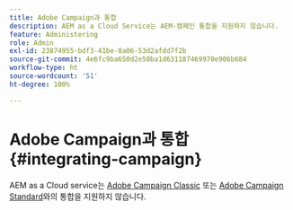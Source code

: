 ```yaml
---
title: Adobe Campaign과 통합
description: AEM as a Cloud Service는 AEM-캠페인 통합을 지원하지 않습니다.
feature: Administering
role: Admin
exl-id: 23874955-bdf3-41be-8a06-53d2afdd7f2b
source-git-commit: 4e6fc9ba650d2e50ba1d631187469970e906b684
workflow-type: ht
source-wordcount: '51'
ht-degree: 100%

---
```



# Adobe Campaign과 통합 {#integrating-campaign}

AEM as a Cloud service는 [Adobe Campaign Classic](https://experienceleague.adobe.com/docs/experience-manager-65/administering/integration/campaignonpremise.html) 또는 [Adobe Campaign Standard](https://experienceleague.adobe.com/docs/experience-manager-65/administering/integration/campaignstandard.html)와의 통합을 지원하지 않습니다.
